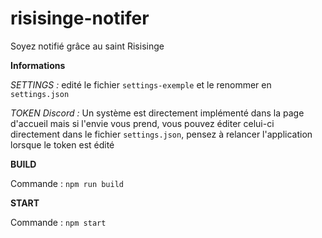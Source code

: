 # risisinge-notifer
Soyez notifié grâce au saint Risisinge

**__Informations__**

*SETTINGS :* edité le fichier `settings-exemple` et le renommer en `settings.json`

*TOKEN Discord :* Un système est directement implémenté dans la page d'accueil mais si l'envie vous prend, vous pouvez éditer celui-ci directement dans le fichier `settings.json`, pensez à relancer l'application lorsque le token est édité

**BUILD**

Commande : `npm run build`

**START**

Commande : `npm start`
